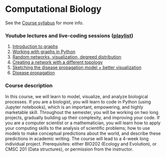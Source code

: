 # Computational Biology

See the [Course syllabus](syllabus_modeling.md) for more info.

### Youtube lectures and live-coding sessions ([playlist](https://www.youtube.com/playlist?list=PLOdJKIwLQzBfcdp6OzHeCJjtKeIJsWSyv))

1. [Introduction to graphs](https://www.youtube.com/watch?v=8xfnrkjXVTw)
2. [Working with graphs in Python](https://www.youtube.com/watch?v=ZizLFxSLM4s)
3. [Random networks, visualization, degreed distribution](https://www.youtube.com/watch?v=qtwwF1neyuU)
4. [Creating a network with a different topology](https://www.youtube.com/watch?v=8jPsiVqeo_w)
5. [Sketching the disease propagation model + better visualization](https://www.youtube.com/watch?v=ejKr1Dq14VE)
6. [Disease propagation](https://www.youtube.com/watch?v=c0A_COZSsVk)

### Course description

In this course, we will learn to model, visualize, and analyze biological processes. If you are a biologist, you will learn to code in Python (using Jupyter notebooks), which is an important, empowering, and highly marketable skill. Throughout the semester, you will be working on two long projects, gradually building up their complexity, and improving your code. If you are a computer scientist or a mathematician, you will learn how to apply your computing skills to the analysis of scientific problems; how to use models to make conceptual predictions about the world, and describe these predictions in academic writing. The course will lead to a 4-week long individual project. Prerequisites: either BIO202 (Ecology and Evolution), or CMSC 201 (Data structures), or permission from the instructor.